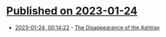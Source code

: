 # [Published on 2023-01-24](index.md)

* [2023-01-24, 00:14:22](https://news.ycombinator.com/item?id=34497137) - [The Disappearance of the Ashtray](https://clivethompson.medium.com/the-disappearance-of-the-ashtray-4badc1be9e3b)
